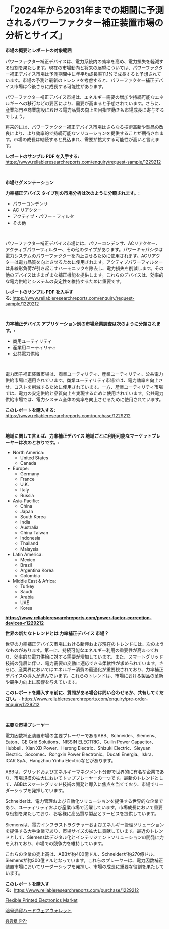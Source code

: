 <p><h1>「2024年から2031年までの期間に予測されるパワーファクター補正装置市場の分析とサイズ」</h1></p><p><strong>市場の概要とレポートの対象範囲</strong></p>
<p><p>パワーファクター補正デバイスは、電力系統内の効率を高め、電力損失を軽減する役割を果たします。現在の市場動向と将来の展望については、パワーファクター補正デバイス市場は予測期間中に年平均成長率11.1%で成長すると予想されています。市場の予測と最新のトレンドを考慮すると、パワーファクター補正デバイス市場は今後さらに成長する可能性があります。</p><p>パワーファクター補正デバイス市場は、エネルギー需要の増加や持続可能なエネルギーへの移行などの要因により、需要が高まると予想されています。さらに、産業部門や商業施設における電力品質の向上を目指す動きも市場成長に寄与するでしょう。</p><p>将来的には、パワーファクター補正デバイス市場はさらなる技術革新や製品の改良により、より効率的で持続可能なソリューションを提供することが期待されます。市場の成長は継続すると見込まれ、需要が拡大する可能性が高いと言えます。</p></p>
<p><strong>レポートのサンプル PDF を入手する:</strong> <a href="https://www.reliableresearchreports.com/enquiry/request-sample/1229212">https://www.reliableresearchreports.com/enquiry/request-sample/1229212</a></p>
<p>&nbsp;</p>
<p><strong>市場セグメンテーション</strong></p>
<p><strong>力率補正デバイス タイプ別の市場分析は次のように分類されます。:</strong></p>
<p><ul><li>パワーコンデンサ</li><li>AC リアクター</li><li>アクティブ・パワー・フィルタ</li><li>その他</li></ul></p>
<p>&nbsp;</p>
<p><p>パワーファクター補正デバイス市場には、パワーコンデンサ、ACリアクター、アクティブパワーフィルター、その他のタイプがあります。パワーキャパシタは電力システムのパワーファクターを向上させるために使用されます。ACリアクターは電力品質を向上させるために使用されます。アクティブパワーフィルターは非線形負荷が引き起こすハーモニックを除去し、電力損失を削減します。その他のデバイスはさまざまな補正機能を提供します。これらのデバイスは、効率的な電力供給とシステムの安定性を維持するために重要です。</p></p>
<p><strong>レポートのサンプル PDF を入手する:</strong>&nbsp;<a href="https://www.reliableresearchreports.com/enquiry/request-sample/1229212">https://www.reliableresearchreports.com/enquiry/request-sample/1229212</a></p>
<p>&nbsp;</p>
<p><strong> 力率補正デバイス アプリケーション別の市場産業調査は次のように分類されます。:</strong></p>
<p><ul><li>商用ユーティリティ</li><li>産業用ユーティリティ</li><li>公共電力供給</li></ul></p>
<p>&nbsp;</p>
<p><p>電力因子補正装置市場は、商業ユーティリティ、産業ユーティリティ、公共電力供給市場に適用されています。商業ユーティリティ市場では、電力効率を向上させ、コストを削減するために使用されています。一方、産業ユーティリティ市場では、電力の安定供給と品質向上を実現するために使用されています。公共電力供給市場では、電力システム全体の効率を向上させるために使用されています。</p></p>
<p><strong>このレポートを購入する:</strong>&nbsp; <a href="https://www.reliableresearchreports.com/purchase/1229212">https://www.reliableresearchreports.com/purchase/1229212</a></p>
<p>&nbsp;</p>
<p><strong>地域に関して言えば、力率補正デバイス 地域ごとに利用可能なマーケットプレーヤーは次のとおりです。:</strong></p>
<p><ul>
    <li>
        North America:
        <ul>
            <li>United States</li>
            <li>Canada</li>
        </ul>
    </li>
    <li>
        Europe:
        <ul>
            <li>Germany</li>
            <li>France</li>
            <li>U.K.</li>
            <li>Italy</li>
            <li>Russia</li>
        </ul>
    </li>
    <li>
        Asia-Pacific:
        <ul>
            <li>China</li>
            <li>Japan</li>
            <li>South Korea</li>
            <li>India</li>
            <li>Australia</li>
            <li>China Taiwan</li>
            <li>Indonesia</li>
            <li>Thailand</li>
            <li>Malaysia</li>
        </ul>
    </li>
    <li>
        Latin America:
        <ul>
            <li>Mexico</li>
            <li>Brazil</li>
            <li>Argentina Korea</li>
            <li>Colombia</li>
        </ul>
    </li>
    <li>
        Middle East & Africa:
        <ul>
            <li>Turkey</li>
            <li>Saudi</li>
            <li>Arabia</li>
            <li>UAE</li>
            <li>Korea</li>
        </ul>
    </li>
    </ul></p>
<p><strong><a href="https://www.reliableresearchreports.com/power-factor-correction-devices-r1229212">https://www.reliableresearchreports.com/power-factor-correction-devices-r1229212</a></strong>&nbsp;</p>
<p><strong>世界の新たなトレンドとは 力率補正デバイス 市場？</strong></p>
<p><p>世界の力率補正デバイス市場における新興および現在のトレンドには、次のようなものがあります。第一に、持続可能なエネルギー利用の重要性が高まっており、効率的な電力供給に対する需要が増加しています。また、スマートグリッド技術の発展に伴い、電力需要の変動に適応できる柔軟性が求められています。さらに、産業界においてはエネルギー消費の最適化が重要視されており、力率補正デバイスの導入が進んでいます。これらのトレンドは、市場における製品の革新や競争力向上に影響を与えています。</p></p>
<p><strong>このレポートを購入する前に、質問がある場合は問い合わせるか、共有してください。</strong>- <a href="https://www.reliableresearchreports.com/enquiry/pre-order-enquiry/1229212">https://www.reliableresearchreports.com/enquiry/pre-order-enquiry/1229212</a></p>
<p>&nbsp;</p>
<p><strong>主要な市場プレーヤー</strong></p>
<p><p>電力因数補正装置市場の主要プレーヤーであるABB、Schneider、Siemens、Eaton、GE Grid Solutions、NISSIN ELECTRIC、Guilin Power Capacitor、Hubbell、Xian XD Power、Herong Electric、Shizuki Electric、Sieyuan Electric、Socomec、Rongxin Power Electronic、Ducati Energia、Iskra、ICAR SpA、Hangzhou Yinhu Electricなどがあります。 </p><p>ABBは、グリッドおよびエネルギーマネジメント分野で世界的に有名な企業であり、市場規模の拡大においてトッププレーヤーの一つです。最新のトレンドとして、ABBはスマートグリッド技術の開発と導入に焦点を当てており、市場でリーダーシップを発揮しています。</p><p>Schneiderは、電力管理および自動化ソリューションを提供する世界的な企業であり、ユーティリティおよび産業市場で活躍しています。市場成長において重要な役割を果たしており、お客様に高品質な製品とサービスを提供しています。</p><p>Siemensは、電力インフラストラクチャーおよびエネルギー管理ソリューションを提供する大手企業であり、市場サイズの拡大に貢献しています。最近のトレンドとして、Siemensはデジタル化とインテリジェントソリューションの開発に力を入れており、市場での競争力を維持しています。</p><p>これらの企業の売上高は、ABBが約400億ドル、Schneiderが約270億ドル、Siemensが約300億ドルとなっています。これらのプレーヤーは、電力因数補正装置市場においてリーダーシップを発揮し、市場の成長に重要な役割を果たしています。</p></p>
<p><strong>このレポートを購入する:</strong>&nbsp;&nbsp;<a href="https://www.reliableresearchreports.com/purchase/1229212">https://www.reliableresearchreports.com/purchase/1229212</a></p>
<p><p><a href="https://github.com/Sherrillcrooksxa8i18ucf2m/Market-Research-Report-List-2/blob/main/flexible-printed-electronics-market.md">Flexible Printed Electronics Market</a></p><p><a href="https://github.com/JacksonWiza1924/Market-Research-Report-List-1/blob/main/691440424841.md">暗号通貨ハードウェアウォレット</a></p><p><a href="https://github.com/RichardLueilwitz787/Market-Research-Report-List-1/blob/main/597541622881.md">용광로 안감</a></p></p>